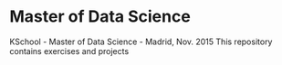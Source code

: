 # Master of Data Science

KSchool - Master of Data Science - Madrid, Nov. 2015
This repository contains exercises and projects
